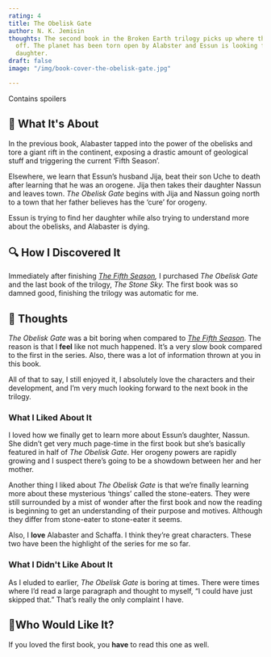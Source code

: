 ```yaml
---
rating: 4
title: The Obelisk Gate
author: N. K. Jemisin
thoughts: The second book in the Broken Earth trilogy picks up where the first left
  off. The planet has been torn open by Alabster and Essun is looking for her missing
  daughter.
draft: false
image: "/img/book-cover-the-obelisk-gate.jpg"

---
```

<note>Contains spoilers</note>
## 📕 What It's About

In the previous book, Alabaster tapped into the power of the obelisks and tore a giant rift in the continent, exposing a drastic amount of geological stuff and triggering the current ‘Fifth Season’.

Elsewhere, we learn that Essun’s husband Jija, beat their son Uche to death after learning that he was an orogene. Jija then takes their daughter Nassun and leaves town. _The Obelisk Gate_ begins with Jija and Nassun going north to a town that her father believes has the ‘cure’ for orogeny.

Essun is trying to find her daughter while also trying to understand more about the obelisks, and Alabaster is dying.

## 🔍 How I Discovered It

Immediately after finishing [_The Fifth Season_](https://traekwells.com/bookshelf/the-fifth-season)_,_ I purchased _The Obelisk Gate_ and the last book of the trilogy, _The Stone Sky._ The first book was so damned good, finishing the trilogy was automatic for me.

## 🧠 Thoughts

_The Obelisk Gate_ was a bit boring when compared to [_The Fifth Season_](https://traekwells.com/bookshelf/the-fifth-season/). The reason is that I **feel** like not much happened. It’s a very slow book compared to the first in the series. Also, there was a lot of information thrown at you in this book.

All of that to say, I still enjoyed it, I absolutely love the characters and their development, and I’m very much looking forward to the next book in the trilogy.

### What I Liked About It

I loved how we finally get to learn more about Essun’s daughter, Nassun. She didn’t get very much page-time in the first book but she’s basically featured in half of _The Obelisk Gate_. Her orogeny powers are rapidly growing and I suspect there’s going to be a showdown between her and her mother.

Another thing I liked about _The Obelisk Gate_ is that we’re finally learning more about these mysterious ‘things’ called the stone-eaters. They were still surrounded by a mist of wonder after the first book and now the reading is beginning to get an understanding of their purpose and motives. Although they differ from stone-eater to stone-eater it seems.

Also, I **love** Alabaster and Schaffa. I think they’re great characters. These two have been the highlight of the series for me so far.

### What I Didn't Like About It

As I eluded to earlier, _The Obelisk Gate_ is boring at times. There were times where I’d read a large paragraph and thought to myself, “I could have just skipped that.” That’s really the only complaint I have.

## 🦉Who Would Like It?

If you loved the first book, you **have** to read this one as well.